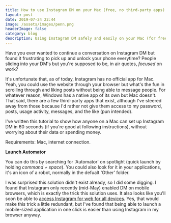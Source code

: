 ```yaml
---
title: How to use Instagram DM on your Mac (free, no third-party apps)
layout: post
date: 2019-07-24 22:44
image: /assets/images/penn.png
headerImage: false
category: blog
description: Using Instagram DM safely and easily on your Mac (for free!!)
---
```


Have you ever wanted to continue a conversation on Instagram DM but found it frustrating to pick up and unlock your phone everytime? People sliding into your DM's but you're supposed to be, in air quotes, *focused* on work? 

It's unfortunate that, as of today, Instagram has no official app for Mac. Yeah, you could use the website through your browser but what's the fun in scrolling through and liking posts without being able to message people. For whatever reason, Windows has a native app of its own but Mac doesn't. That said, there are a few third-party apps that exist, although I've steered away from those because I'd rather not give them access to my password, posts, usage activity, messages, and the like (pun intended). 

I've written this tutorial to show how anyone on a Mac can set up Instagram DM in 60 seconds (if you're good at following instructions), without worrying about their data or spending money.  

<div class="breaker"></div>

Requirements: Mac, internet connection.

**Launch Automator**

You can do this by searching for 'Automator' on spotlight (quick launch by holding *command + space*). You could also look for it in your applications, it's an icon of a robot, normally in the defualt 'Other' folder. 


<div class="breaker"></div>

I was  surprised this solution didn't exist already, so I did some digging. I found that Instagram only recently (mid-May) enabled DM on mobile browsers, which is exactly the trick this solution uses. It also looks like you'll soon be able to [access Instagram for web for all devices](https://techcrunch.com/2019/02/12/instagram-direct-desktop/). Yes, that would make this trick a little redundant, but I've found that being able to launch a mobile-sized application in one click is easier than using Instagram in my browser anyway.